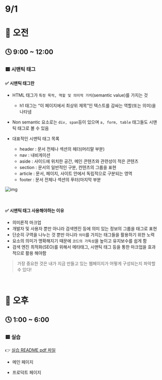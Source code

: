 # 9/1

# 🌇 오전

## 🕓 9:00 ~ 12:00

### 🟨 시맨틱 태그

#### ✅ 시맨틱 태그란

- HTML 태그가 `특정 목적, 역할 및 의미적 가치`(semantic value)를 가지는 것

  - h1 태그는 “이 페이지에서 최상위 제목”인 텍스트를 감싸는 역할(또는 의미)을 나타냄

- Non semantic 요소로는 `div, span`등이 있으며 `a, form, table` 태그들도 시맨틱 태그로 볼 수 있음
- 대표적인 시맨틱 태그 목록
  - header : 문서 전체나 섹션의 헤더(머리말 부분)
  - nav : 내비게이션
  - aside : 사이드에 위치한 공간, 메인 콘텐츠와 관련성이 적은 콘텐츠
  - section : 문서의 일반적인 구분, 컨텐츠의 그룹을 표현
  - article : 문서, 페이지, 사이트 안에서 독립적으로 구분되는 영역
  - footer : 문서 전체나 섹션의 푸터(마지막 부분

![img](https://t1.daumcdn.net/cfile/tistory/261CDE33564B2D3D2E)

<br>

#### ✅ 시맨틱 태그 사용해야하는 이유

- 의미론적 마크업
- 개발자 및 사용자 뿐만 아니라 검색엔진 등에 의미 있는 정보의 그룹을 태그로 표현
- 단순히 구역을 나누는 것 뿐만 아니라 `의미`를 가지는 태그들을 활용하기 위한 노력
- 요소의 의미가 명확해지기 때문에 `코드의 가독성`을 높이고 유지보수를 쉽게 함
- 검색 엔진 최적화(SEO)를 위해서 메타태그, 시맨틱 태그 등을 통한 마크업을 효과적으로 활용 해야함

> 가장 중요한 것은 내가 지금 만들고 있는 웹페이지가 어떻게 구성되는지 파악할 수 있다!

<br>

# 🌆 오후

## 🕓 1:00 ~ 6:00

### 🟨 실습

👉 [실습 README pdf 파일](./Practice/220901/README.pdf)

- 메인 페이지

- 프로덕트 페이지

<br>
